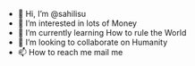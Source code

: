 - 👋 Hi, I’m @sahilisu
- 👀 I’m interested in lots of Money
- 🌱 I’m currently learning How to rule the World
- 💞️ I’m looking to collaborate on Humanity
- 📫 How to reach me mail me

<!---
sahilisu/sahilisu is a ✨ special ✨ repository because its `README.md` (this file) appears on your GitHub profile.
You can click the Preview link to take a look at your changes.
--->
